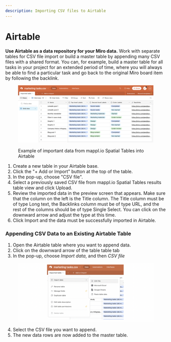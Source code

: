 ```yaml
---
description: Importing CSV files to Airtable
---
```


# Airtable

**Use Airtable as a data repository for your Miro data.** Work with separate tables for CSV file import or build a master table by appending many CSV files with a shared format. You can, for example, build a master table for all tasks in your project for an extended period of time, where you will always be able to find a particular task and go back to the original Miro board item by following the backlink.

<figure><img src="../.gitbook/assets/Export_Airtable_01.png" alt=""><figcaption><p>Example of important data from mappl.io Spatial Tables into Airtable</p></figcaption></figure>

1. Create a new table in your Airtable base.
2. Click the "+ Add or Import" button at the top of the table.
3. In the pop-up, choose "CSV file".
4. Select a previously saved CSV file from mappl.io Spatial Tables results table view and click Upload.
5. Review the imported data in the preview screen that appears. Make sure that the column on the left is the Title column. The Title column must be of type Long text, the Backlinks column must be of type URL, and the rest of the columns should be of type Single Select. You can click on the downward arrow and adjust the type at this time.&#x20;
6. Click Import and the data must be successfully imported in Airtable.

### Appending CSV Data to an Existing Airtable Table

1. Open the Airtable table where you want to append data.
2. Click on the downward arrow of the table table tab
3. In the pop-up, choose _Import data_, and then _CSV file_

<figure><img src="../.gitbook/assets/Export_Airtable_02.png" alt=""><figcaption></figcaption></figure>

4. Select the CSV file you want to append.
5. The new data rows are now added to the master table.
